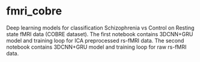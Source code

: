# fmri_cobre
Deep learning models for classification Schizophrenia  vs Control on Resting state fMRI data (COBRE dataset). 
The first notebook contains 3DCNN+GRU model and training loop for ICA preprocessed rs-fMRI data.
The second notebook contains 3DCNN+GRU model and training loop for raw rs-fMRI data.
